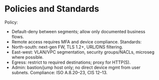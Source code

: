 # Policies and Standards
Policy:
- Default-deny between segments; allow only documented business flows.
- Remote access requires MFA and device compliance.
Standards:
- North-south: next-gen FW, TLS 1.2+, URL/DNS filtering.
- East-west: VLAN/VPC segmentation, security groups/NACLs, microseg where possible.
- Egress: restrict to required destinations; proxy for HTTP(S).
- Admin: bastion/jump host only; no direct device mgmt from user subnets.
Compliance: ISO A.8.20–23, CIS 12–13.
